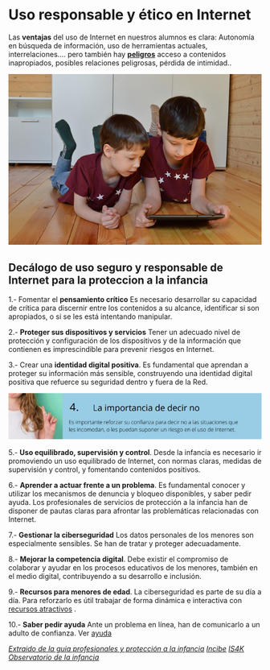 # Uso responsable y ético en Internet

Las **ventajas** del uso de Internet en nuestros alumnos es clara: Autonomía en búsqueda de información, uso de herramientas actuales, interrelaciones.... pero también hay **[peligros](/seguridad/peligros.md)** acceso a contenidos inapropiados, posibles relaciones peligrosas, pérdida de intimidad..

![](/assets/ninos.jpg)

## Decálogo de uso seguro y responsable de Internet para la proteccion a la infancia


1.- Fomentar el **pensamiento crítico** Es necesario desarrollar su capacidad de crítica para discernir entre los contenidos a su alcance, identificar si son apropiados, o si se les está intentando manipular.

2.- **Proteger sus dispositivos y servicios** Tener un adecuado nivel de protección y configuración de los dispositivos y de la información que contienen es imprescindible para prevenir riesgos en Internet.

3.- Crear una **identidad digital positiva**. Es fundamental que aprendan a proteger su información más sensible, construyendo una identidad digital positiva que refuerce su seguridad dentro y fuera de la Red.

![](/assets/decirno.jpg)

5.- **Uso equilibrado, supervisión y control**. Desde la infancia es necesario ir promoviendo un uso equilibrado de Internet, con normas claras, medidas de supervisión y control, y fomentando contenidos
positivos.

6.- **Aprender a actuar frente a un problema**. Es fundamental conocer y utilizar los mecanismos de denuncia y bloqueo disponibles, y saber pedir ayuda. Los profesionales de servicios de protección a la infancia han de disponer de pautas claras para afrontar las problemáticas relacionadas con Internet.

7.- **Gestionar la ciberseguridad** Los datos personales de los menores son especialmente sensibles. Se han de tratar y proteger adecuadamente.

8.- **Mejorar la competencia digital**. Debe existir el compromiso de colaborar y ayudar en los procesos educativos de los menores, también en el medio digital, contribuyendo a su desarrollo e inclusión.

9.- **Recursos para menores de edad**. La ciberseguridad es parte de su día a día. Para reforzarlo es útil trabajar de forma dinámica e interactiva con [recursos atractivos](/seguridad/recursos.md) .

10.- **Saber pedir ayuda** Ante un problema en línea, han de comunicarlo a un adulto de confianza. Ver [ayuda](ayuda.md)

*[Extraido de la guia profesionales y protección a la infancia](https://www.observatoriodelainfancia.es/ficherosoia/documentos/5953_d_is4k_guia-profesionales-proteccion-infancia.pdf)
[Incibe](https://www.incibe.es/)
[IS4K](https://www.is4k.es/)
[Observatorio de la infancia](http://www.observatoriodelainfancia.mscbs.gob.es/)*
